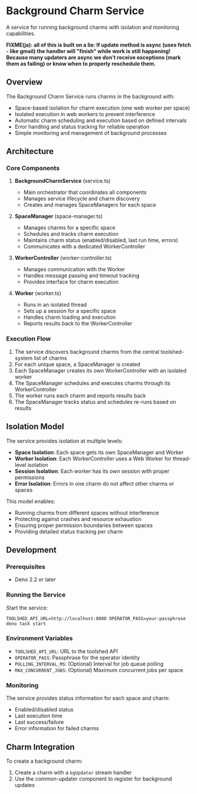 # Background Charm Service

A service for running background charms with isolation and monitoring
capabilities.

**FIXME(ja): all of this is built on a lie: If update method is async (uses
fetch - like gmail) the handler will "finish" while work is still happening!
Because many updaters are async we don't receive exceptions (mark them as
failing) or know when to properly reschedule them.**

## Overview

The Background Charm Service runs charms in the background with:

- Space-based isolation for charm execution (one web worker per space)
- Isolated execution in web workers to prevent interference
- Automatic charm scheduling and execution based on defined intervals
- Error handling and status tracking for reliable operation
- Simple monitoring and management of background processes

## Architecture

### Core Components

1. **BackgroundCharmService** (service.ts)
   - Main orchestrator that coordinates all components
   - Manages service lifecycle and charm discovery
   - Creates and manages SpaceManagers for each space

2. **SpaceManager** (space-manager.ts)
   - Manages charms for a specific space
   - Schedules and tracks charm execution
   - Maintains charm status (enabled/disabled, last run time, errors)
   - Communicates with a dedicated WorkerController

3. **WorkerController** (worker-controller.ts)
   - Manages communication with the Worker
   - Handles message passing and timeout tracking
   - Provides interface for charm execution

4. **Worker** (worker.ts)
   - Runs in an isolated thread
   - Sets up a session for a specific space
   - Handles charm loading and execution
   - Reports results back to the WorkerController

### Execution Flow

1. The service discovers background charms from the central toolshed-system list
   of charms
2. For each unique space, a SpaceManager is created
3. Each SpaceManager creates its own WorkerController with an isolated worker
4. The SpaceManager schedules and executes charms through its WorkerController
5. The worker runs each charm and reports results back
6. The SpaceManager tracks status and schedules re-runs based on results

## Isolation Model

The service provides isolation at multiple levels:

- **Space Isolation**: Each space gets its own SpaceManager and Worker
- **Worker Isolation**: Each WorkerController uses a Web Worker for thread-level
  isolation
- **Session Isolation**: Each worker has its own session with proper permissions
- **Error Isolation**: Errors in one charm do not affect other charms or spaces

This model enables:

- Running charms from different spaces without interference
- Protecting against crashes and resource exhaustion
- Ensuring proper permission boundaries between spaces
- Providing detailed status tracking per charm

## Development

### Prerequisites

- Deno 2.2 or later

### Running the Service

Start the service:

```
TOOLSHED_API_URL=http://localhost:8000 OPERATOR_PASS=your-passphrase deno task start
```

### Environment Variables

- `TOOLSHED_API_URL`: URL to the toolshed API
- `OPERATOR_PASS`: Passphrase for the operator identity
- `POLLING_INTERVAL_MS`: (Optional) Interval for job queue polling
- `MAX_CONCURRENT_JOBS`: (Optional) Maximum concurrent jobs per space

### Monitoring

The service provides status information for each space and charm:

- Enabled/disabled status
- Last execution time
- Last success/failure
- Error information for failed charms

## Charm Integration

To create a background charm:

1. Create a charm with a `bgUpdater` stream handler
2. Use the common-updater component to register for background updates
